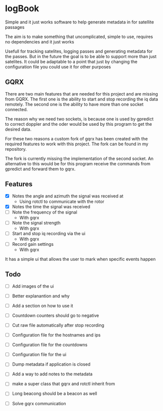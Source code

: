 # logBook
Simple and it just works software to help generate metadata in for satellite passages

The aim is to make something that uncomplicated, simple to use, requires no dependencies and it just works

Usefull for tracking satelites, logging passes and generating metadata for the passes. But in the future the goal is to be able to support more than just satelites. It could be adaptable to a point that just by changing the configuration file you could use it for other purposes

## GQRX
There are two main features that are needed for this project and are missing from GQRX. The first one is the ability to start and stop recording the iq data remotely. The second one is the ability to have more than one socket connected.

The reason why we need two sockets, is because one is used by gpredict to correct doppler and the oder would be used by this program to get the desired data.

For these two reasons a custom fork of gqrx has been created with the required features to work with this project. The fork can be found in my repository.

The fork is currently missing the implementation of the second socket. An alternative to this would be for this program receive the commands from gpredict and forward them to gqrx.

## Features
- [x] Notes the angle and azimuth the signal was received at
    - Using rotctl to communicate with the rotor 
- [x] Notes the time the signal was received
- [ ] Note the frequency of the signal
    - With gqrx
- [ ] Note the signal strength
    - With gqrx
- [ ] Start and stop iq recording via the ui
    - With gqrx
- [ ] Record gain settings
    - With gqrx

It has a simple ui that allows the user to mark when specific events happen




## Todo
- [ ] Add images of the ui
- [ ] Better explanantion and why
- [ ] Add a section on how to use it

- [ ] Countdown counters should go to negative
- [ ] Cut raw file automatically after stop recording
- [ ] Configuration file for the hostnames and ips
- [ ] Configuration file for the countdowns
- [ ] Configuration file for the ui 
- [ ] Dump metadata if application is closed
- [ ] Add a way to add notes to the metadata
- [ ] make a super class that gqrx and rotctl inherit from
- [ ] Long beacong should be a beacon as well
- [ ] Solve gqrx communication
